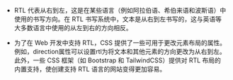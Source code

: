 * RTL 代表从右到左，这是在某些语言（例如阿拉伯语、希伯来语和波斯语）中使用的书写方向。在 RTL 书写系统中，文本是从右到左书写的，这与英语等大多数语言中使用的从左到右的方向相反。

* 为了在 Web 开发中支持 RTL，CSS 提供了一些可用于更改元素布局的属性。例如，direction属性可以设置rtl为将文本和其他元素的方向更改为从右到左。此外，一些 CSS 框架（如 Bootstrap 和 TailwindCSS）提供对 RTL 布局的内置支持，使创建支持 RTL 语言的网站变得更加容易。